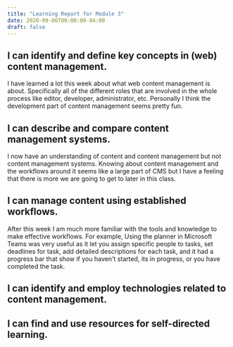 ```yaml
---
title: "Learning Report for Module 3"
date: 2020-09-06T00:00:00-04:00
draft: false
---
```


I can identify and define key concepts in (web) content management. <br>
-------------------------------------------------------------------

I have learned a lot this week about what web content management is about. Specifically all of the different roles that are involved in the whole process like editor, developer, administrator, etc. Personally I think the development part of content management seems pretty fun. 


I can describe and compare content management systems. <br>
------------------------------------------------------

I now have an understanding of content and content management but not content management systems. Knowing about content management and the workflows around it seems like a large part of CMS but I have a feeling that there is more we are going to get to later in this class.


I can manage content using established workflows. <br>
-------------------------------------------------

After this week I am much more familiar with the tools and knowledge to make effective workflows. For example, Using the planner in Microsoft Teams was very useful as it let you assign specific people to tasks, set deadlines for task, add detailed descriptions for each task, and it had a progress bar that show if you haven't started, its in progress, or you have completed the task.


I can identify and employ technologies related to content management.
---------------------------------------------------------------------



I can find and use resources for self-directed learning.
--------------------------------------------------------

